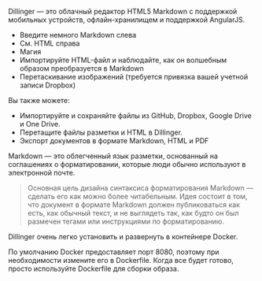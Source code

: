 Dillinger — это облачный редактор HTML5 Markdown с поддержкой мобильных устройств, офлайн-хранилищем и поддержкой AngularJS.

- Введите немного Markdown слева
- См. HTML справа
- Магия
- Импортируйте HTML-файл и наблюдайте, как он волшебным образом преобразуется в Markdown
- Перетаскивание изображений (требуется привязка вашей учетной записи Dropbox)

Вы также можете:

- Импортируйте и сохраняйте файлы из GitHub, Dropbox, Google Drive и One Drive.
- Перетащите файлы разметки и HTML в Dillinger.
- Экспорт документов в формате Markdown, HTML и PDF

Markdown — это облегченный язык разметки, основанный на соглашениях о форматировании, которые люди обычно используют в электронной почте.

> Основная цель дизайна синтаксиса форматирования Markdown — сделать его как можно более читабельным. Идея состоит в том, что документ в формате Markdown должен публиковаться как есть, как обычный текст, и не выглядеть так, как будто он был размечен тегами или инструкциями по форматированию.

Dillinger очень легко установить и развернуть в контейнере Docker.

По умолчанию Docker предоставляет порт 8080, поэтому при необходимости измените его в Dockerfile. Когда все будет готово, просто используйте Dockerfile для сборки образа.
